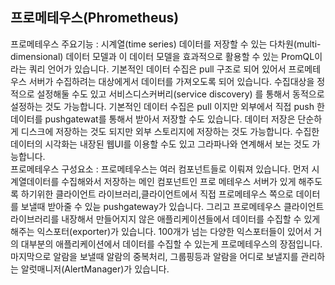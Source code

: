 ## 프로메테우스(Phrometheus)
프로메테우스 주요기능 : 시계열(time series) 데이터를 저장할 수 있는 다차원(multi-dimensional) 데이터 모델과 이 데이터 모델을 효과적으로 활용할 수 
있는 PromQL이라는 쿼리 언어가 있습니다. 기본적인 데이터 수집은 pull 구조로 되어 있어서 프로메테우스 서버가 수집하려는 대상에게서 데이터를 가져오도록 
되어 있습니다. 수집대상을 정적으로 설정해둘 수도 있고 서비스디스커버리(service discovery) 를 통해서 동적으로 설정하는 것도 가능합니다. 기본적인 
데이터 수집은   pull 이지만 외부에서 직접 push 한 데이터를 pushgatewat를 통해서 받아서 저장할 수도 있습니다. 데이터 저장은 단순하게 디스크에 
저장하는 것도 되지만 외부 스토리지에 저장하는 것도 가능합니다. 수집한 데이터의 시각화는 내장된 웹UI를 이용할 수도 있고 그라파나와 연계해서 보는 것도 
가능합니다. <br>
프로메테우스 구성요소 : 프로메테우스는 여러 컴포넌트들로 이뤄져 있습니다. 먼저 시계열데이터를 수집해와서 저장하는 메인 컴포넌트인 프로 메테우스 서버가
있게 해주도록 하기위한 클라이언트 라이브러리,클라이언트에서 직접 프로메테우스 쪽으로 데이터를 보낼때 받아줄 수 있늗 pushgateway가 있습니다. 그리고 
프로메테우스 클라이언트 라이브러리를 내장해서 만들어지지 않은 애플리케이션들에서 데이터를 수집할 수 있게 해주는 익스포터(exporter)가 있습니다. 
100개가 넘는 다양한 익스포터들이 있어서 거의 대부분의 애플리케이션에서 데이터를 수집할 수 있는게 프로메테우스의 장점입니다. 마지막으로 알람을 보낼때
알람의 중복처리, 그룹핑등과 알람을 어디로 보낼지를 관리하는 알럿매니저(AlertManager)가 있습니다.
